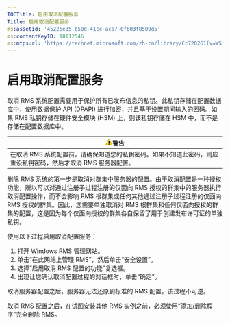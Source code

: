```yaml
---
TOCTitle: 启用取消配置服务
Title: 启用取消配置服务
ms:assetid: '45226e85-b50d-41cc-aca7-0f603f8509d5'
ms:contentKeyID: 18112546
ms:mtpsurl: 'https://technet.microsoft.com/zh-cn/library/Cc720261(v=WS.10)'
---
```


启用取消配置服务
================

取消 RMS 系统配置需要用于保护所有已发布信息的私钥。此私钥存储在配置数据库中，使用数据保护 API (DPAPI) 进行加密，并且基于设置期间输入的密码。如果 RMS 私钥存储在硬件安全模块 (HSM) 上，则该私钥存储在 HSM 中，而不是存储在配置数据库中。

| ![](images/Cc720261.Caution(WS.10).gif)警告                                       |
|----------------------------------------------------------------------------------------------------------------|
| 在取消 RMS 系统配置前，请确保知道您的私钥密码。如果不知道此密码，则应重设私钥密码，然后才取消 RMS 服务器配置。 |

删除 RMS 系统的第一步是取消对群集中服务器的配置。由于取消配置是一种授权功能，所以可以对通过注册子过程注册的仅面向 RMS 授权的群集中的服务器执行取消配置操作，而不会影响 RMS 根群集或任何其他通过注册子过程注册的仅面向 RMS 授权的群集。因此，您需要单独取消对 RMS 根群集和任何仅面向授权的群集的配置，这是因为每个仅面向授权的群集各自保留了用于创建发布许可证的单独私钥。

使用以下过程启用取消配置服务：

1.  打开 Windows RMS 管理网站。
2.  单击“在此网站上管理 RMS”，然后单击“安全设置”。
3.  选择“启用取消 RMS 配置的功能”复选框。
4.  出现让您确认取消配置过程的对话框时，单击“确定”。

取消服务器配置之后，服务器无法还原到标准的 RMS 配置。该过程不可逆。

取消 RMS 配置之后，在试图安装其他 RMS 实例之前，必须使用“添加/删除程序”完全删除 RMS。
